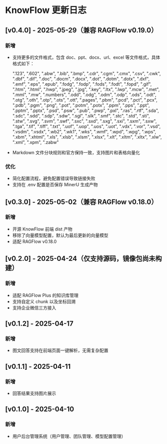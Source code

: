 # KnowFlow 更新日志


## [v0.4.0] - 2025-05-29（兼容 RAGFlow v0.19.0）
### 新增
- 支持更多的文件格式，包含 doc、ppt、docx、url、excel 等文件格式，具体格式如下：

    ".123", ".602", ".abw", ".bib", ".bmp", ".cdr", ".cgm", ".cmx", ".csv", ".cwk", ".dbf", ".dif", 
    ".doc", ".docm", ".docx", ".dot", ".dotm", ".dotx", ".dxf", ".emf", ".eps", ".epub", ".fodg", 
    ".fodp", ".fods", ".fodt", ".fopd", ".gif", ".htm", ".html", ".hwp", ".jpeg", ".jpg", ".key", 
    ".ltx", ".lwp", ".mcw", ".met", ".mml", ".mw", ".numbers", ".odd", ".odg", ".odm", ".odp", 
    ".ods", ".odt", ".otg", ".oth", ".otp", ".ots", ".ott", ".pages", ".pbm", ".pcd", ".pct", 
    ".pcx", ".pdb", ".pgm", ".png", ".pot", ".potm", ".potx", ".ppm", ".pps", ".ppt", ".pptm", 
    ".pptx", ".psd", ".psw", ".pub", ".pwp", ".pxl", ".ras", ".rtf", ".sda", ".sdc", ".sdd", 
    ".sdp", ".sdw", ".sgl", ".slk", ".smf", ".stc", ".std", ".sti", ".stw", ".svg", ".svm", 
    ".swf", ".sxc", ".sxd", ".sxg", ".sxi", ".sxm", ".sxw", ".tga", ".tif", ".tiff", ".txt", 
    ".uof", ".uop", ".uos", ".uot", ".vdx", ".vor", ".vsd", ".vsdm", ".vsdx", ".wb2", ".wk1", 
    ".wks", ".wmf", ".wpd", ".wpg", ".wps", ".xbm", ".xhtml", ".xls", ".xlsb", ".xlsm", ".xlsx", 
    ".xlt", ".xltm", ".xltx", ".xlw", ".xml", ".xpm", ".zabw" 

- Markdown 文件分块规则和官方保持一致，支持图片和表格向量化

### 优化
- 简化配置流程，避免配置错误导致链接失败
- 支持在 .env 配置是否保存 MinerU 生成产物


## [v0.3.0] - 2025-05-02（兼容 RAGFlow v0.18.0）
### 新增
- 开源 KnowFlow 前端 dist 产物
- 移除了向量模型配置，默认为最后更新的向量模型
- 适配 RAGFlow v0.18.0


## [v0.2.0] - 2025-04-24（仅支持源码，镜像包尚未构建）
### 新增
- 适配 RAGFlow Plus 的知识库管理
- 支持自定义 chunk 以及坐标回溯
- 支持企业微信三方接入


## [v0.1.2] - 2025-04-17
### 新增
- 图文回答支持在前端页面一键解析，无需复杂配置

## [v0.1.1] - 2025-04-11
### 新增
- 回答结果支持图片展示

## [v0.1.0] - 2025-04-10
### 新增
- 用户后台管理系统（用户管理、团队管理、模型配置管理）
